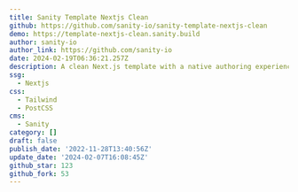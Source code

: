 ```yaml
---
title: Sanity Template Nextjs Clean
github: https://github.com/sanity-io/sanity-template-nextjs-clean
demo: https://template-nextjs-clean.sanity.build
author: sanity-io
author_link: https://github.com/sanity-io
date: 2024-02-19T06:36:21.257Z
description: A clean Next.js template with a native authoring experience
ssg:
  - Nextjs
css:
  - Tailwind
  - PostCSS
cms:
  - Sanity
category: []
draft: false
publish_date: '2022-11-28T13:40:56Z'
update_date: '2024-02-07T16:08:45Z'
github_star: 123
github_fork: 53
---
```

